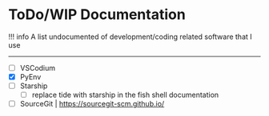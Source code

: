 # ToDo/WIP Documentation

!!! info
    A list undocumented of development/coding related software that I use

---

- [ ] VSCodium
- [X] PyEnv
- [ ] Starship
  - [ ] replace tide with starship in the fish shell documentation
- [ ] SourceGit | <https://sourcegit-scm.github.io/>
